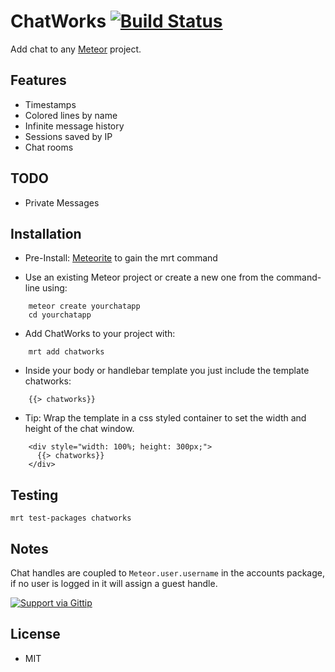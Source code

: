 # ChatWorks [![Build Status](https://secure.travis-ci.org/Pent/chatworks.png?branch=master)](https://travis-ci.org/Pent/chatworks)

Add chat to any [Meteor](http://meteor.com) project.

## Features
* Timestamps
* Colored lines by name
* Infinite message history
* Sessions saved by IP
* Chat rooms

## TODO
* Private Messages

## Installation
* Pre-Install: [Meteorite](https://github.com/oortcloud/meteorite) to gain the mrt command

* Use an existing Meteor project or create a new one from the command-line using:
```
    meteor create yourchatapp
    cd yourchatapp
```

* Add ChatWorks to your project with:
```
    mrt add chatworks
```

* Inside your body or handlebar template you just include the template chatworks:

```
    {{> chatworks}}
```

* Tip: Wrap the template in a css styled container to set the width and height of the chat window.
```
    <div style="width: 100%; height: 300px;">
      {{> chatworks}}
    </div>
```

## Testing

```
mrt test-packages chatworks
```

## Notes

Chat handles are coupled to ```Meteor.user.username``` in the accounts package, if no user is logged in it will assign a guest handle.

[![Support via Gittip](https://rawgithub.com/twolfson/gittip-badge/0.1.0/dist/gittip.png)](https://www.gittip.com/JonathanPidgeon/)

## License
* MIT
